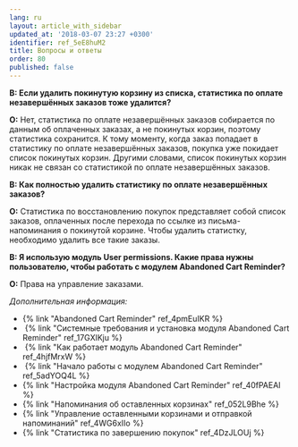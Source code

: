 ```yaml
---
lang: ru
layout: article_with_sidebar
updated_at: '2018-03-07 23:27 +0300'
identifier: ref_5eE8huM2
title: Вопросы и ответы
order: 80
published: false
---
```

**В: Если удалить покинутую корзину из списка, статистика по оплате незавершённых заказов тоже удалится?**

**О:** Нет, статистика по оплате незавершённых заказов собирается по данным об оплаченных заказах, а не покинутых корзин, поэтому статистика сохранится. К тому моменту, когда заказ попадает в статистику по оплате незавершённых заказов, покупка уже покидает список покинутых корзин. Другими словами, список покинутых корзин никак не связан со статистикой по оплате незавершённых заказов.

**В: Как полностью удалить статистику по оплате незавершённых заказов?**

**О:** Статистика по восстановлению покупок представляет собой список заказов, оплаченных после перехода по ссылке из письма-напоминания о покинутой корзине. Чтобы удалить статистку, необходимо удалить все такие заказы.

**В: Я использую модуль User permissions. Какие права нужны пользователю, чтобы работать с модулем Abandoned Cart Reminder?**

**О:** Права на управление заказами.

_Дополнительная информация:_

*   {% link "Abandoned Cart Reminder" ref_4pmEuIKR %}
*   {% link "Системные требования и установка модуля Abandoned Cart Reminder" ref_17GXlKju %}
*   {% link "Как работает модуль Abandoned Cart Reminder" ref_4hjfMrxW %}
*   {% link "Начало работы с модулем Abandoned Cart Reminder" ref_5adYOQ4L %}
*   {% link "Настройка модуля  Abandoned Cart Reminder" ref_40fPAEAI %}
*   {% link "Напоминания об оставленных корзинах" ref_052L9Bhe %}
*   {% link "Управление оставленными корзинами и отправкой напоминаний" ref_4WG6xIIo %}
*   {% link "Статистика по завершению покупок" ref_4DzJLOUj %}
